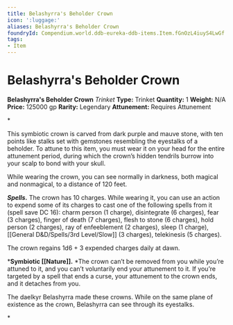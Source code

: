 ```yaml
---
title: Belashyrra's Beholder Crown
icon: ':luggage:'
aliases: Belashyrra's Beholder Crown
foundryId: Compendium.world.ddb-eureka-ddb-items.Item.fGnOzL4iuyS4LwGf
tags:
- Item
---
```


# Belashyrra's Beholder Crown

**Belashyrra's Beholder Crown**
_Trinket_
**Type:** Trinket
**Quantity:** 1
**Weight:** N/A
**Price:** 125000 gp
**Rarity:** Legendary
**Attunement:** Requires Attunement

*<p>This symbiotic crown is carved from dark purple and mauve stone, with ten points like stalks set with gemstones resembling the eyestalks of a beholder. To attune to this item, you must wear it on your head for the entire attunement period, during which the crown’s hidden tendrils burrow into your scalp to bond with your skull.

While wearing the crown, you can see normally in darkness, both magical and nonmagical, to a distance of 120 feet.

***Spells.*** The crown has 10 charges. While wearing it, you can use an action to expend some of its charges to cast one of the following spells from it (spell save DC 16): charm person (1 charge), disintegrate (6 charges), fear (3 charges), finger of death (7 charges), flesh to stone (6 charges), hold person (2 charges), ray of enfeeblement (2 charges), sleep (1 charge), [[General D&D/Spells/3rd Level/Slow]] (3 charges), telekinesis (5 charges).

The crown regains 1d6 + 3 expended charges daily at dawn.

***Symbiotic [[Nature]].** *The crown can’t be removed from you while you’re attuned to it, and you can’t voluntarily end your attunement to it. If you’re targeted by a spell that ends a curse, your attunement to the crown ends, and it detaches from you.

The daelkyr Belashyrra made these crowns. While on the same plane of existence as the crown, Belashyrra can see through its eyestalks.</p>*